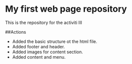 # My first web page repository

This is the repository for the activiti III

##Actions

- Added the basic structure ot the html file.
- Added footer and header.
- Added images for content section.
- Added content and menu.